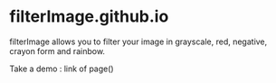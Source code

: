 # filterImage.github.io

filterImage allows you to filter your image in grayscale, red, negative, crayon form and rainbow.

Take a demo : link of page()
